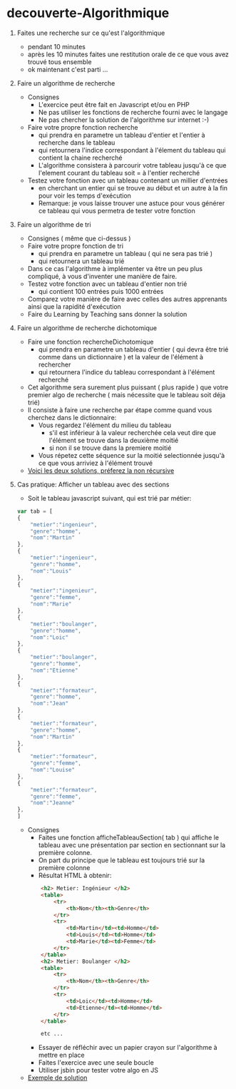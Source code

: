 # decouverte-Algorithmique

1. Faites une recherche sur ce qu'est l'algorithmique
	- pendant 10 minutes
	- après les 10 minutes faites une restitution orale de ce que vous avez trouvé tous ensemble
	- ok maintenant c'est parti ...

2. Faire un algorithme de recherche 
	- Consignes
		- L'exercice peut être fait en Javascript et/ou en PHP
		- Ne pas utiliser les fonctions de recherche fourni avec le langage
		- Ne pas chercher la solution de l'algorithme sur internet :-)
	- Faire votre propre fonction recherche 
		- qui prendra en parametre un tableau d'entier et l'entier à recherche dans le tableau
		- qui retournera l'indice correspondant à l'élement du tableau qui contient la chaine recherché
		- L'algorithme consistera à parcourir votre tableau jusqu'à ce que l'element courant du tableau soit = à l'entier recherché
	- Testez votre fonction avec un tableau contenant un millier d'entrées
		- en cherchant un entier qui se trouve au début et un autre à la fin pour voir les temps d'exécution
		- Remarque: je vous laisse trouver une astuce pour vous générer ce tableau qui vous permetra de tester votre fonction

3. Faire un algorithme de tri
	- Consignes ( même que ci-dessus )
	- Faire votre propre fonction de tri
		- qui prendra en parametre un tableau ( qui ne sera pas trié )
		- qui retournera un tableau trié
	- Dans ce cas l'algorithme à implémenter va être un peu plus compliqué, à vous d'inventer une manière de faire.
	- Testez votre fonction avec un tableau d'entier non trié 
		- qui contient 100 entrées puis 1000 entrées
	- Comparez votre manière de faire avec celles des autres apprenants ainsi que la rapidité d'exécution
	- Faire du Learning by Teaching sans donner la solution
	
4. Faire un algorithme de recherche dichotomique
	- Faire une fonction rechercheDichotomique 
		- qui prendra en parametre un tableau d'entier ( qui devra être trié comme dans un dictionnaire ) et la valeur de l'élément à rechercher
		- qui retournera l'indice du tableau correspondant à l'élément recherché
	- Cet algorithme sera surement plus puissant ( plus rapide ) que votre premier algo de recherche ( mais nécessite que le tableau soit déja trié)
	- Il consiste à faire une recherche par étape comme quand vous cherchez dans le dictionnaire:
		- Vous regardez l'élément du milieu du tableau
			- s'il est inférieur à la valeur recherchée cela veut dire que l'élément se trouve dans la deuxième moitié
			- si non il se trouve dans la premiere moitié
		- Vous répetez cette séquence sur la moitié selectionnée jusqu'à ce que vous arriviez à l'élément trouvé
	- [Voici les deux solutions, préferez la non récursive](https://fr.wikipedia.org/wiki/Recherche_dichotomique)

5. Cas pratique: Afficher un tableau avec des sections
	- Soit le tableau javascript suivant, qui est trié par métier:
	``` javascript
	var tab = [
    {
        "metier":"ingenieur",
        "genre":"homme",
        "nom":"Martin"
    },
    {
        "metier":"ingenieur",
        "genre":"homme",
        "nom":"Louis"
    },
    {
        "metier":"ingenieur",
        "genre":"femme",
        "nom":"Marie"
    },
    {
        "metier":"boulanger",
        "genre":"homme",
        "nom":"Loic"
    },
    {
        "metier":"boulanger",
        "genre":"homme",
        "nom":"Etienne"
    },
    {
        "metier":"formateur",
        "genre":"homme",
        "nom":"Jean"
    },
    {
        "metier":"formateur",
        "genre":"homme",
        "nom":"Martin"
    },
    {
        "metier":"formateur",
        "genre":"femme",
        "nom":"Louise"
    },
    {
        "metier":"formateur",
        "genre":"femme",
        "nom":"Jeanne"
    },
	]
	``` 

	- Consignes
		- Faites une fonction afficheTableauSection( tab ) qui affiche le tableau avec une présentation par section en sectionnant sur la première colonne.
		- On part du principe que le tableau est toujours trié sur la première colonne
		- Résultat HTML à obtenir:
		``` html
			<h2> Metier: Ingénieur </h2>
			<table>
				<tr>
					<th>Nom</th><th>Genre</th>
				</tr>
				<tr>
					<td>Martin</td><td>Homme</td>
					<td>Louis</td><td>Homme</td>
					<td>Marie</td><td>Femme</td>
				</tr>
			</table>
			<h2> Metier: Boulanger </h2>
			<table>
				<tr>
					<th>Nom</th><th>Genre</th>
				</tr>
				<tr>
					<td>Loic</td><td>Homme</td>
					<td>Etienne</td><td>Homme</td>
				</tr>
			</table>

			etc ...

		``` 
		- Essayer de réfléchir avec un papier crayon sur l'algorithme à mettre en place
		- Faites l'exercice avec une seule boucle
		- Utiliser jsbin pour tester votre algo en JS
	- [ Exemple de solution ](affiche_tableau.js)

		

	
